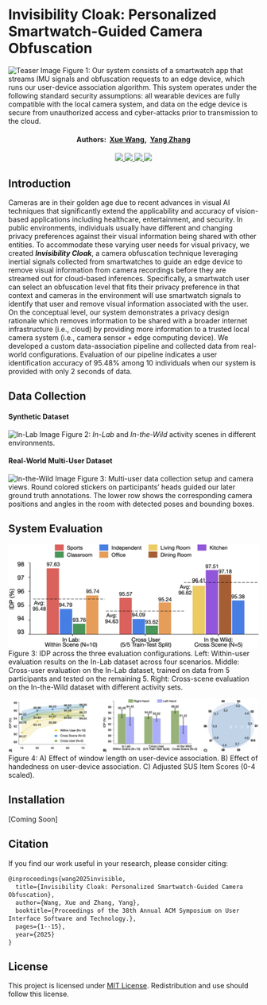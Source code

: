 # Invisibility Cloak: Personalized Smartwatch-Guided Camera Obfuscation
![Teaser Image](./img/teaser_cloak.png)
Figure 1: Our system consists of a smartwatch app that streams IMU signals and obfuscation requests to an edge device, which runs our user-device association algorithm. This system operates under the following standard security assumptions: all wearable devices are fully compatible with the local camera system, and data on the edge device is secure from unauthorized access and cyber-attacks prior to transmission to the cloud.
<div>
    <h4 align="center">
        Authors:&nbsp
        <a href='https://xueewang.github.io/' target='_blank'>Xue Wang</a>,&nbsp;
        <a href='https://yangzhang.dev/' target='_blank'>Yang Zhang</a>
    </h4>
</div>

<div>
    <h4 align="center">
        <a href="https://hilab-open-source.github.io/InvisibilityCloak/" target='_blank'>
        <img src="https://img.shields.io/badge/Project Page-yellow">
        <a href="https://dl.acm.org/doi/10.1145/3746059.3747601" target='_blank'>
        <img src="https://img.shields.io/badge/UIST_2025-Paper-green">
        </a>
        <a href="https://youtu.be/-UlUI3DfKUE?si=f70wxYkXDia_9Fjn" target='_blank'>
        <img src="https://img.shields.io/badge/Youtube%20Video-%23FF0000.svg?logo=YouTube&logoColor=white">
        </a>
        <a href="https://drive.google.com/drive/folders/1caPPtjg4dHysmkLXPLz_XsJEdVblDA6h?usp=drive_link" target='_blank'>
        <img src="https://img.shields.io/badge/Dataset-_Skeleton&Bounding Box-blue">
        </a>
    </h4>
</div>

## Introduction
Cameras are in their golden age due to recent advances in visual AI techniques that significantly extend the applicability and accuracy of vision-based applications including healthcare, entertainment, and security. In public environments, individuals usually have different and changing privacy preferences against their visual information being shared with other entities. To accommodate these varying user needs for visual privacy, we created ***Invisibility Cloak***, a camera obfuscation technique leveraging inertial signals collected from smartwatches to guide an edge device to remove visual information from camera recordings before they are streamed out for cloud-based inferences. Specifically, a smartwatch user can select an obfuscation level that fits their privacy preference in that context and cameras in the environment will use smartwatch signals to identify that user and remove visual information associated with the user. On the conceptual level, our system demonstrates a privacy design rationale which removes information to be shared with a broader internet infrastructure (i.e., cloud) by providing more information to a trusted local camera system (i.e., camera sensor + edge computing device). We developed a custom data-association pipeline and collected data from real-world configurations. Evaluation of our pipeline indicates a user identification accuracy of 95.48% among 10 individuals when our system is provided with only 2 seconds of data.
## Data Collection
#### Synthetic Dataset
![In-Lab Image](./img/scene_skeleton.png)
Figure 2: *In-Lab* and *In-the-Wild* activity scenes in different environments.
#### Real-World Multi-User Dataset
![In-the-Wild Image](./img/multi-user.png)
Figure 3: Multi-user data collection setup and camera views. Round colored stickers on participants’ heads guided our later ground truth annotations. The lower row shows the corresponding camera positions and angles in the room with detected poses and bounding boxes.

## System Evaluation
![association](./img/association_flat.png)
Figure 3: IDP across the three evaluation configurations. Left: Within-user evaluation results on the In-Lab dataset across four scenarios. Middle: Cross-user evaluation on the In-Lab dataset, trained on data from 5 participants and tested on the remaining 5. Right: Cross-scene evaluation on the In-the-Wild dataset with different activity sets.

![multi and usability](./img/eval_results.png)
Figure 4: A) Effect of window length on user-device association. B) Effect of handedness on user-device association. C) Adjusted SUS Item Scores (0-4 scaled).

## Installation
[Coming Soon]

## Citation
If you find our work useful in your research, please consider citing:
```
@inproceedings{wang2025invisible,
  title={Invisibility Cloak: Personalized Smartwatch-Guided Camera Obfuscation},
  author={Wang, Xue and Zhang, Yang},
  booktitle={Proceedings of the 38th Annual ACM Symposium on User Interface Software and Technology.},
  pages={1--15},
  year={2025}
}
```
## License
This project is licensed under <a rel="license" href="./LICENSE">MIT License</a>. Redistribution and use should follow this license.
